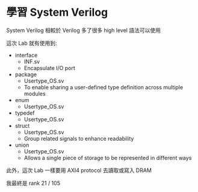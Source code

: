 # 學習 System Verilog

System Verilog 相較於 Verilog 多了很多 high level 語法可以使用

這次 Lab 就有使用到:
- interface
    - INF.sv
    - Encapsulate I/O port
- package
    - Usertype_OS.sv
    - To enable sharing a user-defined type definition across multiple modules
- enum
    - Usertype_OS.sv
- typedef
    - Usertype_OS.sv
- struct
    - Usertype_OS.sv
    - Group related signals to enhance readability
- union
    - Usertype_OS.sv
    - Allows a single piece of storage to be represented in different ways

此外，這次 Lab 一樣要用 AXI4 protocol 去讀取或寫入 DRAM

我最終是 rank 21 / 105